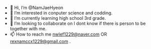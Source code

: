 - 👋 Hi, I’m @NamJaeHyeon
- 👀 I’m interested in conputer science and codding.
- 🌱 I’m currently learning high school 3rd grade.
- 💞️ I’m looking to collaborate on I dont know if there is person to be together with me.
- 📫 How to reach me nwlef1229@naver.com OR rexnamccx1229@gmail.com .

<!---
NamJaeHyeon/NamJaeHyeon is a ✨ special ✨ repository because its `README.md` (this file) appears on your GitHub profile.
You can click the Preview link to take a look at your changes.
--->
